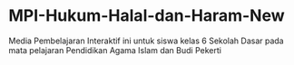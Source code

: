 # MPI-Hukum-Halal-dan-Haram-New
Media Pembelajaran Interaktif ini untuk siswa kelas 6 Sekolah Dasar pada mata pelajaran Pendidikan Agama Islam dan Budi Pekerti
